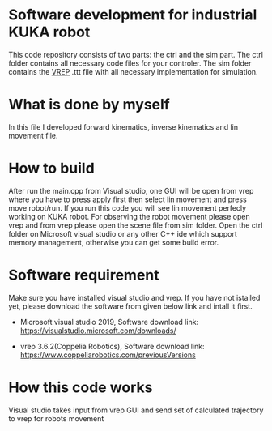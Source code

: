 # Software development for industrial KUKA robot
This code repository consists of two parts: the ctrl and the sim part. The ctrl folder contains all necessary code files for your controler. The sim folder contains the [VREP](https://www.coppeliarobotics.com/) .ttt file with all necessary implementation for simulation.

# What is done by myself
In this file I developed forward kinematics, inverse kinematics and lin movement file. 

# How to build
After run the main.cpp from Visual studio, one GUI will be open from vrep where you have to press apply first then select lin movement and press move robot/run.
If you run this code you will see lin movement perfecly working on KUKA robot. For observing the robot movement please open vrep and from vrep please open the scene file from sim folder. Open the ctrl folder on Microsoft visual studio or any other C++ ide which support memory management, otherwise you can get some build error.




# Software requirement 

Make sure you have installed visual studio and vrep. If you have not istalled yet, please download the software from given below link and intall it first.

* Microsoft visual studio 2019, Software download link: https://visualstudio.microsoft.com/downloads/

* vrep 3.6.2(Coppelia Robotics), Software download link: https://www.coppeliarobotics.com/previousVersions

# How this code works
Visual studio takes input from vrep GUI and send set of calculated trajectory to vrep for robots movement


